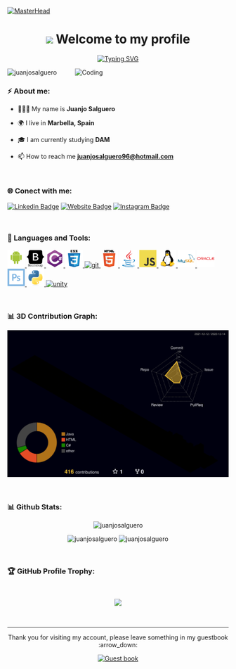 [![MasterHead](https://i.imgur.com/b6tk4qd.jpg)](https://juanjosalguero.io)

<h1 align="center"><img src="https://media.giphy.com/media/hvRJCLFzcasrR4ia7z/giphy.gif" width="28"> Welcome to my profile </h1>

<p align="center">
<a href="https://git.io/typing-svg"><img src="https://readme-typing-svg.demolab.com?font=Fira+Code&pause=1000&color=F7EB2C&center=true&vCenter=true&width=435&lines=%F0%9F%92%BB+Software+developer" alt="Typing SVG" /></a>
</p>

<img align="right" alt="Coding" width="350" src="https://i.giphy.com/media/WFZvB7VIXBgiz3oDXE/giphy.webp">

<p align="left"> <img src="https://komarev.com/ghpvc/?username=juanjosalguero&label=Profile%20views&color=0e75b6&style=flat" alt="juanjosalguero" /> </p>

### ⚡ About me:

- 👨🏻‍💻 My name is **Juanjo Salguero**

- 🌍 I live in **Marbella, Spain**

- 🎓 I am currently studying **DAM**

- 📫 How to reach me **juanjosalguero96@hotmail.com**

<br>

### 🌐 Conect with me:

[![Linkedin Badge](https://img.shields.io/badge/-LinkedIn-0e76a8?style=flat-square&logo=Linkedin&logoColor=white)](https://www.linkedin.com/in/juanjosalgueroacevedo/)
[![Website Badge](https://img.shields.io/badge/Website-3b5998?style=flat-square&logo=google-chrome&logoColor=white)](https://juanjosalguero.github.io/)
[![Instagram Badge](https://img.shields.io/badge/-Instagram-e4405f?style=flat-square&logo=Instagram&logoColor=white)](https://instagram.com/juanjosalguero_)

<br>

### 🔧 Languages and Tools:
<p align="left"> <a href="https://developer.android.com" target="_blank" rel="noreferrer"> <img src="https://raw.githubusercontent.com/devicons/devicon/master/icons/android/android-original-wordmark.svg" alt="android" width="40" height="40"/> </a> <a href="https://getbootstrap.com" target="_blank" rel="noreferrer"> <img src="https://raw.githubusercontent.com/devicons/devicon/master/icons/bootstrap/bootstrap-plain-wordmark.svg" alt="bootstrap" width="40" height="40"/> </a> <a href="https://www.w3schools.com/cs/" target="_blank" rel="noreferrer"> <img src="https://raw.githubusercontent.com/devicons/devicon/master/icons/csharp/csharp-original.svg" alt="csharp" width="40" height="40"/> </a> <a href="https://www.w3schools.com/css/" target="_blank" rel="noreferrer"> <img src="https://raw.githubusercontent.com/devicons/devicon/master/icons/css3/css3-original-wordmark.svg" alt="css3" width="40" height="40"/> </a> <a href="https://git-scm.com/" target="_blank" rel="noreferrer"> <img src="https://www.vectorlogo.zone/logos/git-scm/git-scm-icon.svg" alt="git" width="40" height="40"/> </a> <a href="https://www.w3.org/html/" target="_blank" rel="noreferrer"> <img src="https://raw.githubusercontent.com/devicons/devicon/master/icons/html5/html5-original-wordmark.svg" alt="html5" width="40" height="40"/> </a> <a href="https://www.java.com" target="_blank" rel="noreferrer"> <img src="https://raw.githubusercontent.com/devicons/devicon/master/icons/java/java-original.svg" alt="java" width="40" height="40"/> </a> <a href="https://developer.mozilla.org/en-US/docs/Web/JavaScript" target="_blank" rel="noreferrer"> <img src="https://raw.githubusercontent.com/devicons/devicon/master/icons/javascript/javascript-original.svg" alt="javascript" width="40" height="40"/> </a> <a href="https://www.linux.org/" target="_blank" rel="noreferrer"> <img src="https://raw.githubusercontent.com/devicons/devicon/master/icons/linux/linux-original.svg" alt="linux" width="40" height="40"/> </a> <a href="https://www.mysql.com/" target="_blank" rel="noreferrer"> <img src="https://raw.githubusercontent.com/devicons/devicon/master/icons/mysql/mysql-original-wordmark.svg" alt="mysql" width="40" height="40"/> </a> <a href="https://www.oracle.com/" target="_blank" rel="noreferrer"> <img src="https://raw.githubusercontent.com/devicons/devicon/master/icons/oracle/oracle-original.svg" alt="oracle" width="40" height="40"/> </a> <a href="https://www.photoshop.com/en" target="_blank" rel="noreferrer"> <img src="https://raw.githubusercontent.com/devicons/devicon/master/icons/photoshop/photoshop-line.svg" alt="photoshop" width="40" height="40"/> </a> <a href="https://www.python.org" target="_blank" rel="noreferrer"> <img src="https://raw.githubusercontent.com/devicons/devicon/master/icons/python/python-original.svg" alt="python" width="40" height="40"/> </a> <a href="https://unity.com/" target="_blank" rel="noreferrer"> <img src="https://www.vectorlogo.zone/logos/unity3d/unity3d-icon.svg" alt="unity" width="40" height="40"/> </a></p>
<br>

### 📊 3D Contribution Graph:

![](./profile-3d-contrib/profile-night-rainbow.svg)

<br>

### 📊 Github Stats:

<p align="center"><img src="https://github-readme-streak-stats.herokuapp.com/?user=juanjosalguero&theme=blue-green" alt="juanjosalguero"/></p>


<p align="center">
<img src="https://github-readme-stats.vercel.app/api/top-langs/?username=juanjosalguero&theme=blue-green&langs_count=10" alt="juanjosalguero"/>
<img src="https://github-stats-alpha.vercel.app/api?username=JuanjoSalguero&cc=0E0D0D&tc=F4DD3A&ic=3AF461&bc=FAF6F6" alt="juanjosalguero"/>
</p>

<br>

### 🏆 GitHub Profile Trophy:

<br>

<p align="center">
<img width=800 src="https://github-profile-trophy.vercel.app/?username=JuanjoSalguero&margin-w=10&row=1&theme=darkhub&no-bg=true"/>
</p>
<br>

---
<div align="center">
<p>Thank you for visiting my account, please leave something in my guestbook :arrow_down: </p>
 <a href="https://github.com/JuanjoSalguero/JuanjoSalguero/issues/2"><img width="100" src="https://www.nerocaffeband.com/images/guestbook.gif" alt="Guest book"></a>
</div>
